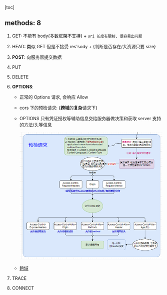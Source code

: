 [toc]

## methods: 8

1. GET: 不能有 body{多数框架不支持} + `uri 长度有限制, 很容易出问题`
2. HEAD: 类似 GET 但是不接受 res'sody + {判断是否存在/大资源只要 size}
3. **POST**: 向服务器提交数据
4. PUT
5. DELETE
6. **OPTIONS**:

   - 正常的 Options 请求, 会响应 Allow
   - cors 下的预检请求: {**跨域**的**复杂**请求下}
   - OPTIONS 只有凭证授权等辅助信息交给服务器做决策和获取 server 支持的方法/头等信息

     ![avatar](/static/image/http/http-method-options.png)

   - [跨域](./99.questions.md)

7. TRACE
8. CONNECT
